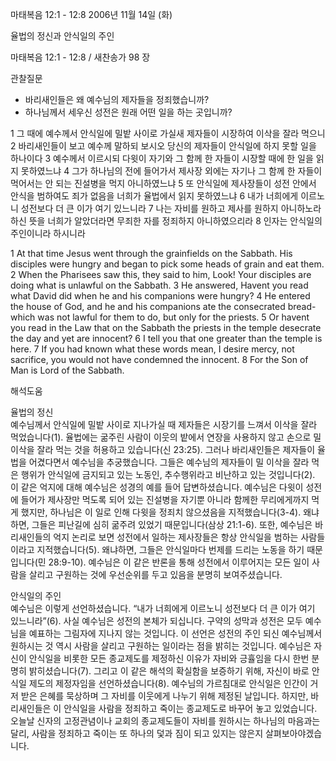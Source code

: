 마태복음 12:1 - 12:8 
2006년 11월 14일 (화)

율법의 정신과 안식일의 주인



마태복음 12:1 - 12:8 / 새찬송가 98 장


관찰질문
- 바리새인들은 왜 예수님의 제자들을 정죄했습니까?
- 하나님께서 세우신 성전은 원래 어떤 일을 하는 곳입니까?

1 그 때에 예수께서 안식일에 밀밭 사이로 가실새 제자들이 시장하여 이삭을 잘라 먹으니 2 바리새인들이 보고 예수께 말하되 보시오 당신의 제자들이 안식일에 하지 못할 일을 하나이다 3 예수께서 이르시되 다윗이 자기와 그 함께 한 자들이 시장할 때에 한 일을 읽지 못하였느냐 4 그가 하나님의 전에 들어가서 제사장 외에는 자기나 그 함께 한 자들이 먹어서는 안 되는 진설병을 먹지 아니하였느냐 5 또 안식일에 제사장들이 성전 안에서 안식을 범하여도 죄가 없음을 너희가 율법에서 읽지 못하였느냐 6 내가 너희에게 이르노니 성전보다 더 큰 이가 여기 있느니라 7 나는 자비를 원하고 제사를 원하지 아니하노라 하신 뜻을 너희가 알았더라면 무죄한 자를 정죄하지 아니하였으리라 8 인자는 안식일의 주인이니라 하시니라  

1  At that time Jesus went through the grainfields on the Sabbath. His disciples were hungry and began to pick some heads of grain and eat them. 2 When the Pharisees saw this, they said to him, Look! Your disciples are doing what is unlawful on the Sabbath. 3  He answered, Havent you read what David did when he and his companions were hungry? 4  He entered the house of God, and he and his companions ate the consecrated bread-which was not lawful for them to do, but only for the priests. 5  Or havent you read in the Law that on the Sabbath the priests in the temple desecrate the day and yet are innocent? 6  I tell you that one greater than the temple is here. 7  If you had known what these words mean, I desire mercy, not sacrifice, you would not have condemned the innocent. 8  For the Son of Man is Lord of the Sabbath.

해석도움





율법의 정신  
예수님께서 안식일에 밀밭 사이로 지나가실 때 제자들은 시장기를 느껴서 이삭을 잘라 먹었습니다(1). 율법에는 굶주린 사람이 이웃의 밭에서 연장을 사용하지 않고 손으로 밀 이삭을  잘라 먹는 것을 허용하고 있습니다(신 23:25). 그러나 바리새인들은 제자들이 율법을 어겼다면서 예수님을 추궁했습니다. 그들은 예수님의 제자들이 밀 이삭을 잘라 먹은 행위가 안식일에 금지되고 있는 노동인, 추수행위라고 비난하고 있는 것입니다(2). 이 같은 억지에 대해 예수님은 성경의 예를 들어 답변하셨습니다. 예수님은 다윗이 성전에 들어가 제사장만 먹도록 되어 있는 진설병을 자기뿐 아니라 함께한 무리에게까지 먹게 했지만, 하나님은 이 일로 인해 다윗을 정죄치 않으셨음을 지적했습니다(3-4). 왜냐하면, 그들은 피난길에 심히 굶주려 있었기 때문입니다(삼상 21:1-6). 또한, 예수님은 바리새인들의 억지 논리로 보면 성전에서 일하는 제사장들은 항상 안식일을 범하는 사람들이라고 지적했습니다(5). 왜냐하면, 그들은 안식일마다 번제를 드리는 노동을 하기 때문입니다(민 28:9-10). 예수님은 이 같은 반론을 통해 성전에서 이루어지는 모든 일이 사람을 살리고 구원하는 것에 우선순위를 두고 있음을 분명히 보여주셨습니다.   

안식일의 주인  
예수님은 이렇게 선언하셨습니다. “내가 너희에게 이르노니 성전보다 더 큰 이가 여기 있느니라”(6). 사실 예수님은 성전의 본체가 되십니다. 구약의 성막과 성전은 모두 예수님을 예표하는 그림자에 지나지 않는 것입니다. 이 선언은 성전의 주인 되신 예수님께서 원하시는 것 역시 사람을 살리고 구원하는 일이라는 점을 밝히는 것입니다. 예수님은 자신이 안식일을 비롯한 모든 종교제도를 제정하신 이유가 자비와 긍휼임을 다시 한번 분명히 밝히셨습니다(7). 그리고 이 같은 해석의 확실함을 보증하기 위해, 자신이 바로 안식일 제도의 제정자임을 선언하셨습니다(8). 예수님의 가르침대로 안식일은 인간이 거저 받은 은혜를 묵상하며 그 자비를 이웃에게 나누기 위해 제정된 날입니다. 하지만, 바리새인들은 이 안식일을 사람을 정죄하고 죽이는 종교제도로 바꾸어 놓고 있었습니다. 오늘날 신자의 고정관념이나 교회의 종교제도들이 자비를 원하시는 하나님의 마음과는 달리, 사람을 정죄하고 죽이는 또 하나의 덫과 짐이 되고 있지는 않은지 살펴보아야겠습니다.